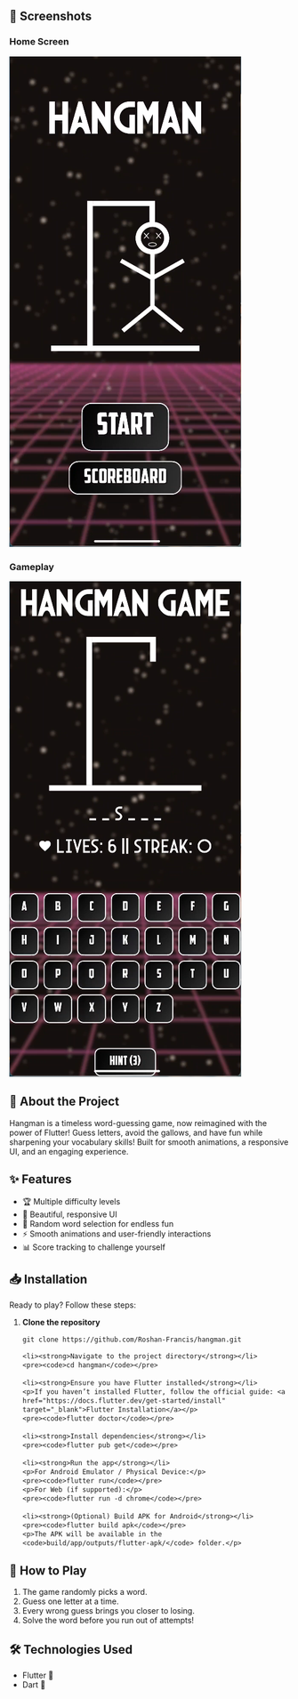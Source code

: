 <h2>📸 Screenshots</h2>
<h3>Home Screen</h3>
<img src="screenshots/home.png" alt="Home Screen">
<h3>Gameplay</h3>
<img src="screenshots/game.png" alt="Gameplay">


<h2>🚀 About the Project</h2>
<p>Hangman is a timeless word-guessing game, now reimagined with the power of Flutter! Guess letters, avoid the gallows, and have fun while sharpening your vocabulary skills! Built for smooth animations, a responsive UI, and an engaging experience.</p>

<h2>✨ Features</h2>
<ul>
    <li>🏆 Multiple difficulty levels</li>
    <li>🎨 Beautiful, responsive UI</li>
    <li>🔀 Random word selection for endless fun</li>
    <li>⚡ Smooth animations and user-friendly interactions</li>
    <li>📊 Score tracking to challenge yourself</li>
</ul>

<h2>📥 Installation</h2>
<p>Ready to play? Follow these steps:</p>
<ol>
    <li><strong>Clone the repository</strong></li>
    <pre><code>git clone https://github.com/Roshan-Francis/hangman.git</code></pre>
    
    <li><strong>Navigate to the project directory</strong></li>
    <pre><code>cd hangman</code></pre>
    
    <li><strong>Ensure you have Flutter installed</strong></li>
    <p>If you haven’t installed Flutter, follow the official guide: <a href="https://docs.flutter.dev/get-started/install" target="_blank">Flutter Installation</a></p>
    <pre><code>flutter doctor</code></pre>
    
    <li><strong>Install dependencies</strong></li>
    <pre><code>flutter pub get</code></pre>
    
    <li><strong>Run the app</strong></li>
    <p>For Android Emulator / Physical Device:</p>
    <pre><code>flutter run</code></pre>
    <p>For Web (if supported):</p>
    <pre><code>flutter run -d chrome</code></pre>
    
    <li><strong>(Optional) Build APK for Android</strong></li>
    <pre><code>flutter build apk</code></pre>
    <p>The APK will be available in the <code>build/app/outputs/flutter-apk/</code> folder.</p>
</ol>

<h2>🎯 How to Play</h2>
<ol>
    <li>The game randomly picks a word.</li>
    <li>Guess one letter at a time.</li>
    <li>Every wrong guess brings you closer to losing.</li>
    <li>Solve the word before you run out of attempts!</li>
</ol>

<h2>🛠️ Technologies Used</h2>
<ul>
    <li>Flutter 🦋</li>
    <li>Dart 🎯</li>
</ul>